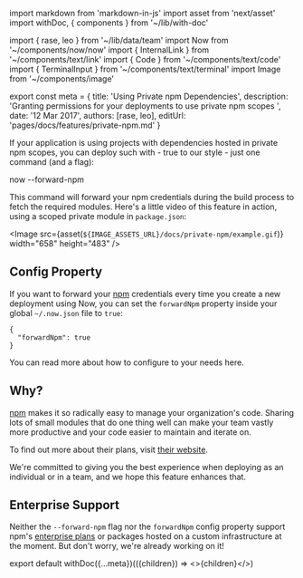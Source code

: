 import markdown from 'markdown-in-js'
import asset from 'next/asset'
import withDoc, { components } from '~/lib/with-doc'

import { rase, leo } from '~/lib/data/team'
import Now from '~/components/now/now'
import { InternalLink } from '~/components/text/link'
import { Code } from '~/components/text/code'
import { TerminalInput } from '~/components/text/terminal'
import Image from '~/components/image'

export const meta = {
  title: 'Using Private npm Dependencies',
  description: 'Granting permissions for your deployments to use private npm scopes ',
  date: '12 Mar 2017',
  authors: [rase, leo],
  editUrl: 'pages/docs/features/private-npm.md'
}

If your application is using projects with dependencies hosted in private npm scopes, you can deploy such with - true to our style - just one command (and a flag):

<TerminalInput>now --forward-npm</TerminalInput>

This command will forward your npm credentials during the build process to fetch the required modules. Here's a little video of this feature in action, using a scoped private module in `package.json`:

<Image
  src={asset(`${IMAGE_ASSETS_URL}/docs/private-npm/example.gif`)}
  width="658"
  height="483"
/>

## Config Property

If you want to forward your [npm](https://npmjs.com/) credentials every time you create a new deployment using Now, you can set the `forwardNpm` property inside your global `~/.now.json` file to `true`:

```
{
  "forwardNpm": true
}
```

You can read more about how to configure <Now color="#000" /> to your needs <InternalLink href="/docs/features/configuration">here</InternalLink>.

## Why?

[npm](https://npmjs.com/) makes it so radically easy to manage your organization's code. Sharing lots of small modules that do one thing well can make your team vastly more productive and your code easier to maintain and iterate on.

To find out more about their plans, visit [their website](https://npmjs.com/features).

We're committed to giving you the best experience when deploying as an individual or in a team, and we hope this feature enhances that.

## Enterprise Support

Neither the `--forward-npm` flag nor the `forwardNpm` config property support npm's [enterprise plans](https://www.npmjs.com/enterprise) or packages hosted on a custom infrastructure at the moment. But don't worry, we're already working on it!

export default withDoc({...meta})(({children}) => <>{children}</>)
